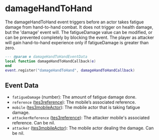# damageHandToHand

The damageHandToHand event triggers before an actor takes fatigue damage from hand-to-hand combat. It does not trigger on health damage, but the 'damage' event will. The fatigueDamage value can be modified, or can be prevented completely by blocking the event. The player as attacker will gain hand-to-hand experience only if fatigueDamage is greater than zero.

```lua
--- @param e damageHandToHandEventData
local function damageHandToHandCallback(e)
end
event.register("damageHandToHand", damageHandToHandCallback)
```

## Event Data

* `fatigueDamage` (number): The amount of fatigue damage done.
* `reference` ([tes3reference](../../types/tes3reference)): The mobile’s associated reference.
* `mobile` ([tes3mobileActor](../../types/tes3mobileActor)): The mobile actor that is taking fatigue damage.
* `attackerReference` ([tes3reference](../../types/tes3reference)): The attacker mobile's associated reference. Can be nil.
* `attacker` ([tes3mobileActor](../../types/tes3mobileActor)): The mobile actor dealing the damage. Can be nil.

